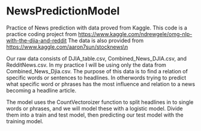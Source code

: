 # NewsPredictionModel
Practice of News prediction with data proved from Kaggle.
This code is a practice coding project from https://www.kaggle.com/ndrewgele/omg-nlp-with-the-djia-and-reddit
The data is also provided from https://www.kaggle.com/aaron7sun/stocknews\n

Our raw data consists of DJIA_table.csv, Combined_News_DJIA.csv, and RedditNews.csv. In my practice I will be using only the data from Combined_News_Djia.csv. The purpose of this data is to find a relation of specific words or sentences to headlines. In otherwords trying to predict what specific word or phrases has the most influence and relation to a news becoming a headline article. 

The model uses the CountVectoroizer function to split headlines in to single words or phrases, and we will model these with a logistic model. Divide them into a train and test model, then predicting our test model with the training model. 
